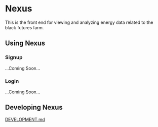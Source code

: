 # Nexus
This is the front end for viewing and analyzing energy data related to the black futures farm. 

## Using Nexus

### Signup

...Coming Soon...

### Login

...Coming Soon...

## Developing Nexus

[DEVELOPMENT.md](./DEVELOPMENT.md)
